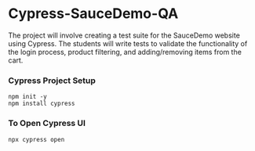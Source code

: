 # Cypress-SauceDemo-QA
 The project will involve creating a test suite for the SauceDemo website using Cypress. The students will write tests to validate the functionality of the login process, product filtering, and adding/removing items from the cart.

 ### Cypress Project Setup
 ```
 npm init -y
 npm install cypress
 ```
 ### To Open Cypress UI
 ```
 npx cypress open
 ```
